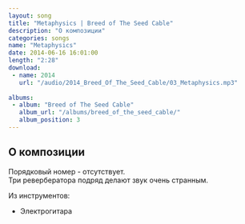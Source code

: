 ```yaml
---
layout: song
title: "Metaphysics | Breed of The Seed Cable"
description: "О композиции"
categories: songs
name: "Metaphysics"
date: 2014-06-16 16:01:00
length: "2:28"
download:
 - name: 2014
   url: "/audio/2014_Breed_Of_The_Seed_Cable/03_Metaphysics.mp3"
   
albums:
 - album: "Breed of The Seed Cable"
   album_url: "/albums/breed_of_the_seed_cable/"
   album_position: 3
---
```



## О композиции

Порядковый номер - отсутствует.  
Три ревербератора подряд делают звук очень странным.  

Из инструментов:
- Электрогитара